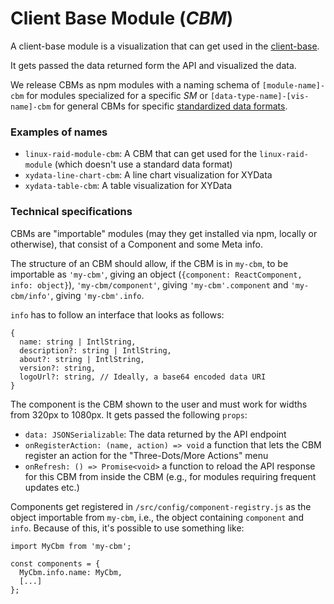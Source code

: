 # Client Base Module (*CBM*)
A client-base module is a visualization that can get used in the [client-base](https://github.com/server-state/client-base).

It gets passed the data returned form the API and visualized the data.

We release CBMs as npm modules with a naming schema of `[module-name]-cbm` for modules specialized for a 
specific *SM* or `[data-type-name]-[vis-name]-cbm` for general CBMs for specific [standardized data formats](/arch/data-formats.md).

### Examples of names
- `linux-raid-module-cbm`: A CBM that can get used for the `linux-raid-module` (which doesn't use a standard data format)
- `xydata-line-chart-cbm`: A line chart visualization for XYData
- `xydata-table-cbm`: A table visualization for XYData

### Technical specifications
CBMs are "importable" modules (may they get installed via npm, locally or otherwise), that consist of a Component and some Meta info.

The structure of an CBM should allow, if the CBM is in `my-cbm`, to be importable as `'my-cbm'`, giving an object (`{component: ReactComponent, info: object}`), `'my-cbm/component'`, giving `'my-cbm'.component` and `'my-cbm/info'`, giving `'my-cbm'.info`.

`info` has to follow an interface that looks as follows:

```
{
  name: string | IntlString,
  description?: string | IntlString,
  about?: string | IntlString,
  version?: string,
  logoUrl?: string, // Ideally, a base64 encoded data URI
}
```

The component is the CBM shown to the user and must work for widths from 320px to 1080px. It gets passed the following `props`:

*   `data: JSONSerializable`: The data returned by the API endpoint
*   `onRegisterAction: (name, action) => void` a function that lets the CBM register an action for the "Three-Dots/More Actions" menu
*   `onRefresh: () => Promise<void>` a function to reload the API response for this CBM from inside the CBM (e.g., for modules requiring frequent updates etc.)

Components get registered in `/src/config/component-registry.js` as the object importable from `my-cbm`, i.e., the object containing `component` and `info`. Because of this, it's possible to use something like:

```
import MyCbm from 'my-cbm';

const components = {
  MyCbm.info.name: MyCbm,
  [...]
};
```

